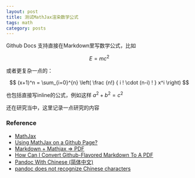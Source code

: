 ```yaml
---
layout: post
title: 测试MathJax渲染数学公式
tags: math
category: posts
---
```


Github Docs 支持直接在Markdown里写数学公式，比如

$$
    E = mc^2
$$

或者更复杂一点的：

$$
    (x+1)^n = \sum_{i=0}^{n} \left( \frac {n!} { i ! \cdot (n-i) ! } x^i \right)
$$

也包括直接写inline的公式，例如这样 $a^2+b^2=c^2$


还在研究当中，这里记录一点研究的内容


### Reference

- [MathJax](https://www.mathjax.org/)
- [Using MathJax on a Github Page?](https://stackoverflow.com/questions/34347818/using-mathjax-on-a-github-page)
- [Markdown + Mathjax => PDF](https://tex.stackexchange.com/questions/290617/markdown-mathjax-pdf)
- [How Can I Convert Github-Flavored Markdown To A PDF](https://superuser.com/questions/689056/how-can-i-convert-github-flavored-markdown-to-a-pdf)
- [Pandoc With Chinese (简体中文)](https://github-wiki-see.page/m/jgm/pandoc/wiki/Pandoc-With-Chinese-(%E7%AE%80%E4%BD%93%E4%B8%AD%E6%96%87))
- [pandoc does not recognize Chinese characters](https://tex.stackexchange.com/questions/341809/pandoc-does-not-recognize-chinese-characters)